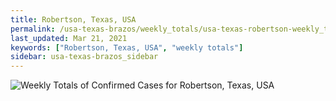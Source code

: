 ```yaml
---
title: Robertson, Texas, USA
permalink: /usa-texas-brazos/weekly_totals/usa-texas-robertson-weekly_totals.html
last_updated: Mar 21, 2021
keywords: ["Robertson, Texas, USA", "weekly totals"]
sidebar: usa-texas-brazos_sidebar
---
```


![Weekly Totals of Confirmed Cases for Robertson, Texas, USA](/covid_tracker/images/graphs/usa-texas-robertson-weekly_totals_graph.png)

